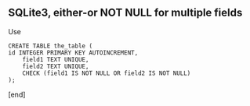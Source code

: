 ## SQLite3, either-or NOT NULL for multiple fields

Use 

    CREATE TABLE the_table (
    id INTEGER PRIMARY KEY AUTOINCREMENT,
        field1 TEXT UNIQUE,
        field2 TEXT UNIQUE,
        CHECK (field1 IS NOT NULL OR field2 IS NOT NULL)
    );

[end]
